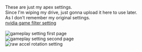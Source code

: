 These are just my apex settings.<br>
Since I'm wiping my drive, just gonna upload it here to use later.<br>
As I don't remember my original settings.<br>
[nvidia game filter setting](https://www.youtube.com/watch?v=SyPfDWqV5Sw)<br>
<br>
![gameplay setting first page](/../../../../rabbitfishy/apex-settings/blob/main/gameplay%201.png)<br>
![gameplay setting second page](/../../../../rabbitfishy/apex-settings/blob/main/gameplay%202.png)<br>
![raw accel rotation setting](/../../../../rabbitfishy/apex-settings/blob/main/raw%20accel%20settings/mouse%20rotation%20(viper%20mini).PNG)
